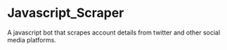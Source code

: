 # Javascript_Scraper
A javascript bot that scrapes account details from twitter and other social media platforms.
